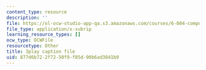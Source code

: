 ```yaml
---
content_type: resource
description: ''
file: https://ol-ocw-studio-app-qa.s3.amazonaws.com/courses/6-004-computation-structures-spring-2017/877d6b722f7250f9f85d90b6ad3841b9_Sj18t7hdbt8.srt
file_type: application/x-subrip
learning_resource_types: []
ocw_type: OCWFile
resourcetype: Other
title: 3play caption file
uid: 877d6b72-2f72-50f9-f85d-90b6ad3841b9
---
```

